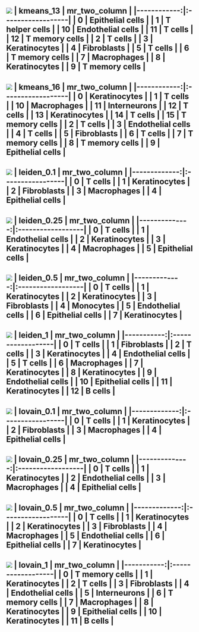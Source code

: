![](./figures/umapkmeans_13.png)
|   kmeans_13 | mr_two_column     |
|------------:|:------------------|
|           0 | Epithelial cells  |
|           1 | T helper cells    |
|          10 | Endothelial cells |
|          11 | T cells           |
|          12 | T memory cells    |
|           2 | T cells           |
|           3 | Keratinocytes     |
|           4 | Fibroblasts       |
|           5 | T cells           |
|           6 | T memory cells    |
|           7 | Macrophages       |
|           8 | Keratinocytes     |
|           9 | T memory cells    |
---
![](./figures/umapkmeans_16.png)
|   kmeans_16 | mr_two_column     |
|------------:|:------------------|
|           0 | Keratinocytes     |
|           1 | T cells           |
|          10 | Macrophages       |
|          11 | Interneurons      |
|          12 | T cells           |
|          13 | Keratinocytes     |
|          14 | T cells           |
|          15 | T memory cells    |
|           2 | T cells           |
|           3 | Endothelial cells |
|           4 | T cells           |
|           5 | Fibroblasts       |
|           6 | T cells           |
|           7 | T memory cells    |
|           8 | T memory cells    |
|           9 | Epithelial cells  |
---
![](./figures/umapleiden_0.1.png)
|   leiden_0.1 | mr_two_column    |
|-------------:|:-----------------|
|            0 | T cells          |
|            1 | Keratinocytes    |
|            2 | Fibroblasts      |
|            3 | Macrophages      |
|            4 | Epithelial cells |
---
![](./figures/umapleiden_0.25.png)
|   leiden_0.25 | mr_two_column     |
|--------------:|:------------------|
|             0 | T cells           |
|             1 | Endothelial cells |
|             2 | Keratinocytes     |
|             3 | Keratinocytes     |
|             4 | Macrophages       |
|             5 | Epithelial cells  |
---
![](./figures/umapleiden_0.5.png)
|   leiden_0.5 | mr_two_column     |
|-------------:|:------------------|
|            0 | T cells           |
|            1 | Keratinocytes     |
|            2 | Keratinocytes     |
|            3 | Fibroblasts       |
|            4 | Monocytes         |
|            5 | Endothelial cells |
|            6 | Epithelial cells  |
|            7 | Keratinocytes     |
---
![](./figures/umapleiden_1.png)
|   leiden_1 | mr_two_column     |
|-----------:|:------------------|
|          0 | T cells           |
|          1 | Fibroblasts       |
|          2 | T cells           |
|          3 | Keratinocytes     |
|          4 | Endothelial cells |
|          5 | T cells           |
|          6 | Macrophages       |
|          7 | Keratinocytes     |
|          8 | Keratinocytes     |
|          9 | Endothelial cells |
|         10 | Epithelial cells  |
|         11 | Keratinocytes     |
|         12 | B cells           |
---
![](./figures/umaplovain_0.1.png)
|   lovain_0.1 | mr_two_column    |
|-------------:|:-----------------|
|            0 | T cells          |
|            1 | Keratinocytes    |
|            2 | Fibroblasts      |
|            3 | Macrophages      |
|            4 | Epithelial cells |
---
![](./figures/umaplovain_0.25.png)
|   lovain_0.25 | mr_two_column     |
|--------------:|:------------------|
|             0 | T cells           |
|             1 | Keratinocytes     |
|             2 | Endothelial cells |
|             3 | Macrophages       |
|             4 | Epithelial cells  |
---
![](./figures/umaplovain_0.5.png)
|   lovain_0.5 | mr_two_column     |
|-------------:|:------------------|
|            0 | T cells           |
|            1 | Keratinocytes     |
|            2 | Keratinocytes     |
|            3 | Fibroblasts       |
|            4 | Macrophages       |
|            5 | Endothelial cells |
|            6 | Epithelial cells  |
|            7 | Keratinocytes     |
---
![](./figures/umaplovain_1.png)
|   lovain_1 | mr_two_column     |
|-----------:|:------------------|
|          0 | T memory cells    |
|          1 | Keratinocytes     |
|          2 | T cells           |
|          3 | Fibroblasts       |
|          4 | Endothelial cells |
|          5 | Interneurons      |
|          6 | T memory cells    |
|          7 | Macrophages       |
|          8 | Keratinocytes     |
|          9 | Epithelial cells  |
|         10 | Keratinocytes     |
|         11 | B cells           |
---
